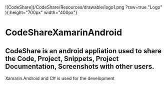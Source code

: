 ![CodeShare](/CodeShare/Resources/drawable/logo1.png ?raw=true "Logo" ){:height="700px" width="400px"}
# CodeShareXamarinAndroid

## CodeShare is an android appliation used to share the Code, Project, Snippets, Project Documentation, Screenshots with other users.

Xamarin.Android and C# is used for the development
